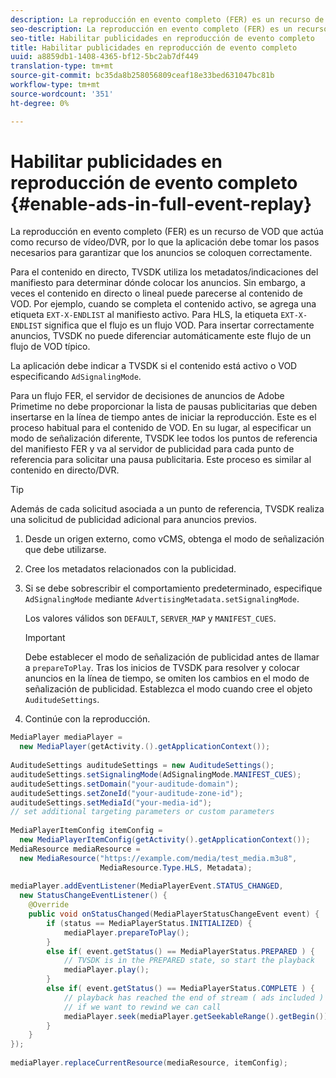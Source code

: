 ```yaml
---
description: La reproducción en evento completo (FER) es un recurso de VOD que actúa como recurso de vídeo/DVR, por lo que la aplicación debe tomar los pasos necesarios para garantizar que los anuncios se coloquen correctamente.
seo-description: La reproducción en evento completo (FER) es un recurso de VOD que actúa como recurso de vídeo/DVR, por lo que la aplicación debe tomar los pasos necesarios para garantizar que los anuncios se coloquen correctamente.
seo-title: Habilitar publicidades en reproducción de evento completo
title: Habilitar publicidades en reproducción de evento completo
uuid: a8859db1-1408-4365-bf12-5bc2ab7df449
translation-type: tm+mt
source-git-commit: bc35da8b258056809ceaf18e33bed631047bc81b
workflow-type: tm+mt
source-wordcount: '351'
ht-degree: 0%

---
```



# Habilitar publicidades en reproducción de evento completo {#enable-ads-in-full-event-replay}

La reproducción en evento completo (FER) es un recurso de VOD que actúa como recurso de vídeo/DVR, por lo que la aplicación debe tomar los pasos necesarios para garantizar que los anuncios se coloquen correctamente.

Para el contenido en directo, TVSDK utiliza los metadatos/indicaciones del manifiesto para determinar dónde colocar los anuncios. Sin embargo, a veces el contenido en directo o lineal puede parecerse al contenido de VOD. Por ejemplo, cuando se completa el contenido activo, se agrega una etiqueta `EXT-X-ENDLIST` al manifiesto activo. Para HLS, la etiqueta `EXT-X-ENDLIST` significa que el flujo es un flujo VOD. Para insertar correctamente anuncios, TVSDK no puede diferenciar automáticamente este flujo de un flujo de VOD típico.

La aplicación debe indicar a TVSDK si el contenido está activo o VOD especificando `AdSignalingMode`.

Para un flujo FER, el servidor de decisiones de anuncios de Adobe Primetime no debe proporcionar la lista de pausas publicitarias que deben insertarse en la línea de tiempo antes de iniciar la reproducción. Este es el proceso habitual para el contenido de VOD. En su lugar, al especificar un modo de señalización diferente, TVSDK lee todos los puntos de referencia del manifiesto FER y va al servidor de publicidad para cada punto de referencia para solicitar una pausa publicitaria. Este proceso es similar al contenido en directo/DVR.

>[!TIP]
>
>Además de cada solicitud asociada a un punto de referencia, TVSDK realiza una solicitud de publicidad adicional para anuncios previos.

1. Desde un origen externo, como vCMS, obtenga el modo de señalización que debe utilizarse.
1. Cree los metadatos relacionados con la publicidad.
1. Si se debe sobrescribir el comportamiento predeterminado, especifique `AdSignalingMode` mediante `AdvertisingMetadata.setSignalingMode`.

   Los valores válidos son `DEFAULT`, `SERVER_MAP` y `MANIFEST_CUES`.

   >[!IMPORTANT]
   >
   >Debe establecer el modo de señalización de publicidad antes de llamar a `prepareToPlay`. Tras los inicios de TVSDK para resolver y colocar anuncios en la línea de tiempo, se omiten los cambios en el modo de señalización de publicidad. Establezca el modo cuando cree el objeto `AuditudeSettings`.

1. Continúe con la reproducción.

<!--<a id="example_6DECA71C3C3B4551805C09A80686552F"></a>-->

```java
MediaPlayer mediaPlayer =  
  new MediaPlayer(getActivity.().getApplicationContext()); 
 
AuditudeSettings auditudeSettings = new AuditudeSettings(); 
auditudeSettings.setSignalingMode(AdSignalingMode.MANIFEST_CUES); 
auditudeSettings.setDomain("your-auditude-domain"); 
auditudeSettings.setZoneId("your-auditude-zone-id"); 
auditudeSettings.setMediaId("your-media-id"); 
// set additional targeting parameters or custom parameters 
 
MediaPlayerItemConfig itemConfig =  
  new MediaPlayerItemConfig(getActivity().getApplicationContext()); 
MediaResource mediaResource =  
  new MediaResource("https://example.com/media/test_media.m3u8",  
                    MediaResource.Type.HLS, Metadata); 
 
mediaPlayer.addEventListener(MediaPlayerEvent.STATUS_CHANGED,  
  new StatusChangeEventListener() { 
    @Override 
    public void onStatusChanged(MediaPlayerStatusChangeEvent event) { 
        if (status == MediaPlayerStatus.INITIALIZED) { 
            mediaPlayer.prepareToPlay(); 
        } 
        else if( event.getStatus() == MediaPlayerStatus.PREPARED ) { 
            // TVSDK is in the PREPARED state, so start the playback 
            mediaPlayer.play(); 
        } 
        else if( event.getStatus() == MediaPlayerStatus.COMPLETE ) { 
            // playback has reached the end of stream ( ads included ) 
            // if we want to rewind we can call 
            mediaPlayer.seek(mediaPlayer.getSeekableRange().getBegin()); 
        } 
    } 
}); 
 
mediaPlayer.replaceCurrentResource(mediaResource, itemConfig); 
```
